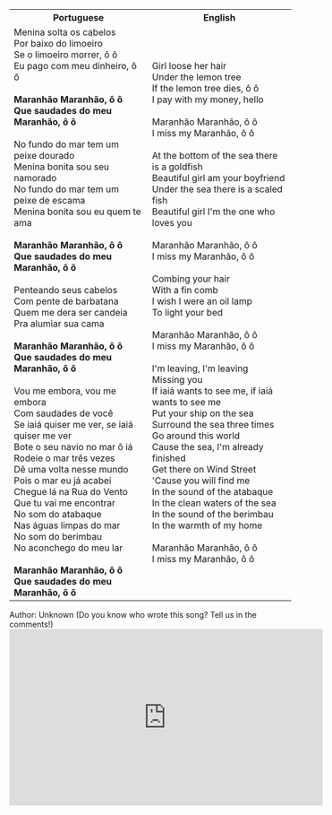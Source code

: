 <table class="capoeira-table">
    <tr class="header-row">
        <th>Portuguese</th>
        <th>English</th>
    </tr>
    <tr>
        <td>Menina solta os cabelos<br>Por baixo do limoeiro<br>Se o limoeiro morrer, ô ô<br>Eu pago com meu dinheiro, ô ô<br><br><strong>Maranhão Maranhão, ô ô<br>Que saudades do meu Maranhão, ô ô</strong><br><br>No fundo do mar tem um peixe dourado<br>Menina bonita sou seu namorado<br>No fundo do mar tem um peixe de escama<br>Menina bonita sou eu quem te ama<br><br><strong>Maranhão Maranhão, ô ô<br>Que saudades do meu Maranhão, ô ô</strong><br><br>Penteando seus cabelos<br>Com pente de barbatana<br>Quem me dera ser candeia<br>Pra alumiar sua cama<br><br><strong>Maranhão Maranhão, ô ô<br>Que saudades do meu Maranhão, ô ô</strong><br><br>Vou me embora, vou me embora<br>Com saudades de você<br>Se iaiá quiser me ver, se iaiá quiser me ver<br>Bote o seu navio no mar ô iá<br>Rodeie o mar três vezes<br>Dê uma volta nesse mundo<br>Pois o mar eu já acabei<br>Chegue lá na Rua do Vento<br>Que tu vai me encontrar<br>No som do atabaque<br>Nas águas limpas do mar<br>No som do berimbau<br>No aconchego do meu lar<br><br><strong>Maranhão Maranhão, ô ô<br>Que saudades do meu Maranhão, ô ô</strong></td>
        <td>Girl loose her hair<br>Under the lemon tree<br>If the lemon tree dies, ô ô<br>I pay with my money, hello<br><br>Maranhão Maranhão, ô ô<br>I miss my Maranhão, ô ô<br><br>At the bottom of the sea there is a goldfish<br>Beautiful girl am your boyfriend<br>Under the sea there is a scaled fish<br>Beautiful girl I'm the one who loves you<br><br>Maranhão Maranhão, ô ô<br>I miss my Maranhão, ô ô<br><br>Combing your hair<br>With a fin comb<br>I wish I were an oil lamp<br>To light your bed<br><br>Maranhão Maranhão, ô ô<br>I miss my Maranhão, ô ô<br><br>I'm leaving, I'm leaving<br>Missing you<br>If iaiá wants to see me, if iaiá wants to see me<br>Put your ship on the sea<br>Surround the sea three times<br>Go around this world<br>Cause the sea, I'm already finished<br>Get there on Wind Street<br>'Cause you will find me<br>In the sound of the atabaque<br>In the clean waters of the sea<br>In the sound of the berimbau<br>In the warmth of my home<br><br>Maranhão Maranhão, ô ô<br>I miss my Maranhão, ô ô</td>
    </tr>
</table>

<figcaption>
Author: Unknown (Do you know who wrote this song? Tell us in the comments!)
</figcaption>

<iframe width="560" height="315" src="https://www.youtube.com/embed/YkpEimi5Ozo" title="YouTube video player" frameborder="0" allow="accelerometer; autoplay; clipboard-write; encrypted-media; gyroscope; picture-in-picture" allowfullscreen></iframe>